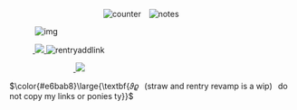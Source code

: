 ⠀⠀⠀⠀⠀⠀⠀⠀⠀⠀⠀⠀⠀  ⠀  ⠀  ![counter](https://komarev.com/ghpvc/?username=melomanie&color=grey&label=𝜗𝜚&abbreviated=false) ⠀![notes](https://wilardo.crd.co/assets/images/gallery27/870025ee_original.gif?v=37f3ab52)


 ⠀ ⠀⠀⠀![img](https://i.ibb.co/VcMWcNhk/Untitled131-20250911202632.png) ⠀  ⠀ 

⠀⠀⠀⠀<a href="https://cupidmootinterview.straw.page/">
      <img src="https://i.ibb.co/FqK9Nf2R/Untitled132-20250911201641.png">
    </a> ![rentryaddlink](https://i.ibb.co/gLtVZs2T/Untitled132-20250911202011.png)
 
 ⠀⠀⠀⠀⠀⠀⠀⠀⠀⠀⠀<a href="https://melomanie.atabook.org/">
      <img src="https://i.ibb.co/FTQP3DZ/Untitled132-20250911202054.png">
    </a>
    
$\color{#e6bab8}\large{\textbf{𝜗𝜚⠀(straw and rentry revamp is a wip)⠀do not copy my links or ponies ty}}$
